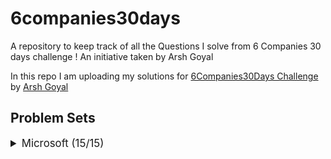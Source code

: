 # 6companies30days
 A repository to keep track of all the Questions I solve from 6 Companies 30 days challenge !
 An initiative taken by Arsh Goyal
 

In this repo I am uploading my solutions for [6Companies30Days Challenge](https://www.youtube.com/watch?v=8ESo_bXhRC4) by [Arsh Goyal](https://www.linkedin.com/in/arshgoyal/)

## Problem Sets

<details>
<summary style="font-size: 1.2em">Microsoft (15/15)</summary>

Sr  | Problems                                                                                    | TryIt                                                                                                                                     | Status
----|---------------------------------------------------------------------------------------------------------------------------|-------------------------------------------------------------------------------------------------------------------------------------------|---------
1   | [Evaluate Reverse Polish Notation]()                                                     | [![Problem Link]()](https://leetcode.com/problems/evaluate-reverse-polish-notation/)                                                     | ✅
2   | [Combination Sum III]()                                                   | [![Problem Link]()](https://leetcode.com/problems/combination-sum-iii/)                                        											   																															| 
3   | [Bulls and Cows]()   | [![Problem Link]()](https://leetcode.com/problems/bulls-and-cows/)    |
 
 
</details>

